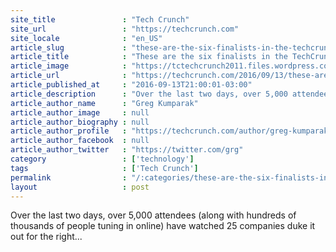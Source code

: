 ```yaml
---
site_title               : "Tech Crunch"
site_url                 : "https://techcrunch.com"
site_locale              : "en_US"
article_slug             : "these-are-the-six-finalists-in-the-techcrunch-disrupt-sf-2016-startup-battlefield"
article_title            : "These are the six finalists in the TechCrunch Disrupt SF 2016 Startup Battlefield"
article_image            : "https://tctechcrunch2011.files.wordpress.com/2015/08/9726191699_6ba4b89744_o.jpg?w=764&h=400&crop=1"
article_url              : "https://techcrunch.com/2016/09/13/these-are-the-six-finalists-in-the-techcrunch-disrupt-sf-2016-startup-battlefield/"
article_published_at     : "2016-09-13T21:00:01-03:00"
article_description      : "Over the last two days, over 5,000 attendees (along with hundreds of thousands of people tuning in online) have watched 25 companies duke it out for the right..."
article_author_name      : "Greg Kumparak"
article_author_image     : null
article_author_biography : null
article_author_profile   : "https://techcrunch.com/author/greg-kumparak/"
article_author_facebook  : null
article_author_twitter   : "https://twitter.com/grg"
category                 : ['technology']
tags                     : ['Tech Crunch']
permalink                : "/:categories/these-are-the-six-finalists-in-the-techcrunch-disrupt-sf-2016-startup-battlefield/"
layout                   : post
---
```


Over the last two days, over 5,000 attendees (along with hundreds of thousands of people tuning in online) have watched 25 companies duke it out for the right...
